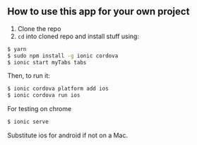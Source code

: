 ## How to use this app for your own project

1. Clone the repo
2. `cd` into cloned repo and install stuff using:

```bash
$ yarn
$ sudo npm install -g ionic cordova
$ ionic start myTabs tabs
```

Then, to run it:

```bash
$ ionic cordova platform add ios
$ ionic cordova run ios
```

For testing on chrome

```bash
$ ionic serve
```

Substitute ios for android if not on a Mac.
